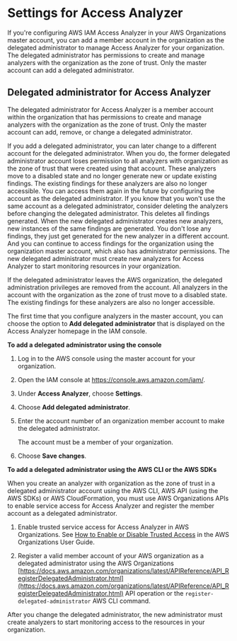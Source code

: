 # Settings for Access Analyzer<a name="access-analyzer-settings"></a>

If you're configuring AWS IAM Access Analyzer in your AWS Organizations master account, you can add a member account in the organization as the delegated administrator to manage Access Analyzer for your organization\. The delegated administrator has permissions to create and manage analyzers with the organization as the zone of trust\. Only the master account can add a delegated administrator\.

## Delegated administrator for Access Analyzer<a name="access-analyzer-delegated-administrator"></a>

The delegated administrator for Access Analyzer is a member account within the organization that has permissions to create and manage analyzers with the organization as the zone of trust\. Only the master account can add, remove, or change a delegated administrator\.

If you add a delegated administrator, you can later change to a different account for the delegated administrator\. When you do, the former delegated administrator account loses permission to all analyzers with organization as the zone of trust that were created using that account\. These analyzers move to a disabled state and no longer generate new or update existing findings\. The existing findings for these analyzers are also no longer accessible\. You can access them again in the future by configuring the account as the delegated administrator\. If you know that you won't use the same account as a delegated administrator, consider deleting the analyzers before changing the delegated administrator\. This deletes all findings generated\. When the new delegated administrator creates new analyzers, new instances of the same findings are generated\. You don't lose any findings, they just get generated for the new analyzer in a different account\. And you can continue to access findings for the organization using the organization master account, which also has administrator permissions\. The new delegated administrator must create new analyzers for Access Analyzer to start monitoring resources in your organization\.

If the delegated administrator leaves the AWS organization, the delegated administration privileges are removed from the account\. All analyzers in the account with the organization as the zone of trust move to a disabled state\. The existing findings for these analyzers are also no longer accessible\.

The first time that you configure analyzers in the master account, you can choose the option to **Add delegated administrator** that is displayed on the Access Analyzer homepage in the IAM console\.

**To add a delegated administrator using the console**

1. Log in to the AWS console using the master account for your organization\.

1. Open the IAM console at [https://console\.aws\.amazon\.com/iam/](https://console.aws.amazon.com/iam/)\.

1. Under **Access Analyzer**, choose **Settings**\.

1. Choose **Add delegated administrator**\.

1. Enter the account number of an organization member account to make the delegated administrator\.

   The account must be a member of your organization\.

1. Choose **Save changes**\.

**To add a delegated administrator using the AWS CLI or the AWS SDKs**

When you create an analyzer with organization as the zone of trust in a delegated administrator account using the AWS CLI, AWS API \(using the AWS SDKs\) or AWS CloudFormation, you must use AWS Organizations APIs to enable service access for Access Analyzer and register the member account as a delegated administrator\.

1. Enable trusted service access for Access Analyzer in AWS Organizations\. See [How to Enable or Disable Trusted Access](https://docs.aws.amazon.com/organizations/latest/userguide/orgs_integrate_services.html) in the AWS Organizations User Guide\.

1. Register a valid member account of your AWS organization as a delegated administrator using the AWS Organizations [https://docs.aws.amazon.com/organizations/latest/APIReference/API_RegisterDelegatedAdministrator.html](https://docs.aws.amazon.com/organizations/latest/APIReference/API_RegisterDelegatedAdministrator.html) API operation or the `register-delegated-administrator` AWS CLI command\.

After you change the delegated administrator, the new administrator must create analyzers to start monitoring access to the resources in your organization\.